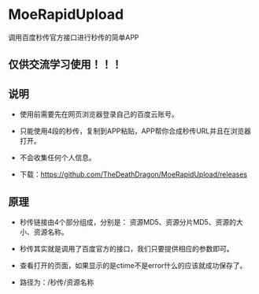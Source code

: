 # MoeRapidUpload
调用百度秒传官方接口进行秒传的简单APP

## 仅供交流学习使用！！！

## 说明

- 使用前需要先在网页浏览器登录自己的百度云账号。

- 只能使用4段的秒传，复制到APP粘贴，APP帮你合成秒传URL并且在浏览器打开。

- 不会收集任何个人信息。

- 下载：https://github.com/TheDeathDragon/MoeRapidUpload/releases

## 原理

- 秒传链接由4个部分组成，分别是： 资源MD5、资源分片MD5、资源的大小、资源名称。

- 秒传其实就是调用了百度官方的接口，我们只要提供相应的参数即可。
- 查看打开的页面，如果显示的是ctime不是error什么的应该就成功保存了。
- 路径为：/秒传/资源名称


